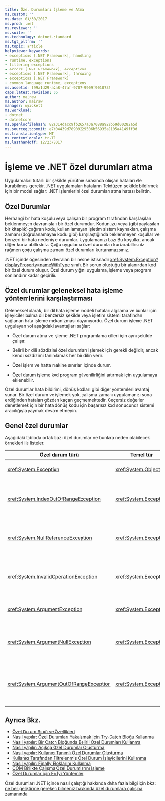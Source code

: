 ```yaml
---
title: Özel Durumları İşleme ve Atma
ms.custom: ''
ms.date: 03/30/2017
ms.prod: .net
ms.reviewer: ''
ms.suite: ''
ms.technology: dotnet-standard
ms.tgt_pltfrm: ''
ms.topic: article
helpviewer_keywords:
- exceptions [.NET Framework], handling
- runtime, exceptions
- filtering exceptions
- errors [.NET Framework], exceptions
- exceptions [.NET Framework], throwing
- exceptions [.NET Framework]
- common language runtime, exceptions
ms.assetid: f99a1d29-a2a8-47af-9707-9909f9010735
caps.latest.revision: 16
author: mairaw
ms.author: mairaw
manager: wpickett
ms.workload:
- dotnet
- dotnetcore
ms.openlocfilehash: 82e314dacc9fb2657a3a7088a928b59d00282a5d
ms.sourcegitcommit: e7f04439d78909229506b56935a1105a4149ff3d
ms.translationtype: MT
ms.contentlocale: tr-TR
ms.lasthandoff: 12/23/2017
---
```

# <a name="handling-and-throwing-exceptions-in-net"></a>İşleme ve .NET özel durumları atma

Uygulamaları tutarlı bir şekilde yürütme sırasında oluşan hataları ele kurabilmesi gerekir. .NET uygulamaları hataların Tekdüzen şekilde bildirmek için bir model sağlar: .NET işlemlerini özel durumları atma hatası belirtin.

## <a name="exceptions"></a>Özel Durumlar

Herhangi bir hata koşulu veya çalışan bir program tarafından karşılaşılan beklenmeyen davranışları bir özel durumdur. Kodunuzu veya (gibi paylaşılan bir kitaplık) çağıran kodu, kullanılamayan işletim sistem kaynakları, çalışma zamanı (doğrulanamayan kodu gibi) karşılaştığında beklenmeyen koşullar ve benzeri bir hata nedeniyle durumlar. Uygulamanızı bazı Bu koşullar, ancak diğer kurtarabilirsiniz. Çoğu uygulama özel durumları kurtarabilirsiniz rağmen çoğu çalışma zamanı özel durumları kurtaramazsınız.

.NET içinde öğesinden devralan bir nesne istisnadır <xref:System.Exception?displayProperty=nameWithType> sınıfı. Bir sorun oluştuğu bir alanından kod bir özel durum oluşur. Özel durum yığını uygulama, işleme veya program sonlandırır kadar geçirilir.

## <a name="exceptions-vs-traditional-error-handling-methods"></a>Özel durumlar geleneksel hata işleme yöntemlerini karşılaştırması

Geleneksel olarak, bir dil hata işleme modeli hataları algılama ve bunlar için işleyiciler bulma dil benzersiz şekilde veya işletim sistemi tarafından sağlanan hata işleme mekanizması dayanıyordu. Özel durum işleme .NET uygulayan yol aşağıdaki avantajları sağlar:

- Özel durum atma ve işleme .NET programlama dilleri için aynı şekilde çalışır.

- Belirli bir dili sözdizimi özel durumları işlemek için gerekli değildir, ancak kendi sözdizimi tanımlamak her bir dilin verir.

- Özel işlem ve hatta makine sınırları içinde durum.

- Özel durum işleme kod program güvenilirliğini artırmak için uygulamaya eklenebilir.

Özel durumlar hata bildirimi, dönüş kodları gibi diğer yöntemleri avantaj sunar. Bir özel durum ve işlemek yok, çalışma zamanı uygulamanızı sona erdiğinden hataları gözden kaçan geçmemektedir. Geçersiz değerler denetlemek için bir hata dönüş kodu için başarısız kod sonucunda sistemi aracılığıyla yaymak devam etmeyin. 

## <a name="common-exceptions"></a>Genel özel durumlar

Aşağıdaki tabloda ortak bazı özel durumlar ne bunlara neden olabilecek örnekleri ile listeler.

| Özel durum türü | Temel tür | Açıklama | Örnek |
| -------------- | --------- | ----------- | ------- |
| <xref:System.Exception> | <xref:System.Object> | Tüm özel durumlar için temel sınıf. | Hiçbiri (Bu özel durumun türetilmiş bir sınıf kullanın). |
| <xref:System.IndexOutOfRangeException> | <xref:System.Exception> | Çalışma zamanı tarafından yalnızca bir dizi yanlış sıralandığında oluşturulur. | Geçerli aralığın dışında bir dizi dizin oluşturma:`arr[arr.Length+1]` |
| <xref:System.NullReferenceException> | <xref:System.Exception> | Çalışma zamanı tarafından yalnızca null bir nesne başvurulduğunda oluşturulur. | `object o = null; o.ToString();` |
| <xref:System.InvalidOperationException> | <xref:System.Exception> | Geçersiz bir durumda olduğunda yöntemler tarafından oluşturulur. | Çağırma `Enumerator.GetNext()` bir öğe temel alınan koleksiyonundan kaldırdıktan sonra. |
| <xref:System.ArgumentException> | <xref:System.Exception> | Tüm bağımsız değişken özel durumlar için temel sınıf. | Hiçbiri (Bu özel durumun türetilmiş bir sınıf kullanın). |
| <xref:System.ArgumentNullException> | <xref:System.Exception> | Bir bağımsız değişken boş olmasına izin verme yöntemler tarafından oluşturulur. | `String s = null; "Calculate".IndexOf (s);` |
| <xref:System.ArgumentOutOfRangeException> | <xref:System.Exception> | Bağımsız değişkenler aralıktan doğrulayın yöntemler tarafından oluşturulur. | `String s = "string"; s.Substring(s.Length+1);` |

## <a name="see-also"></a>Ayrıca Bkz.

* [Özel Durum Sınıfı ve Özellikleri](exception-class-and-properties.md)
* [Nasıl yapılır: Özel Durumları Yakalamak için Try-Catch Bloğu Kullanma](how-to-use-the-try-catch-block-to-catch-exceptions.md)
* [Nasıl yapılır: Bir Catch Bloğunda Belirli Özel Durumları Kullanma](how-to-use-specific-exceptions-in-a-catch-block.md)
* [Nasıl yapılır: Açıkça Özel Durumlar Oluşturma](how-to-explicitly-throw-exceptions.md)
* [Nasıl yapılır: Kullanıcı Tanımlı Özel Durumlar Oluşturma](how-to-create-user-defined-exceptions.md)
* [Kullanıcı Tarafından Filtrelenmiş Özel Durum İşleyicilerini Kullanma](using-user-filtered-exception-handlers.md)
* [Nasıl yapılır: Finally Bloklarını Kullanma](how-to-use-finally-blocks.md)
* [COM Birlikte Çalışma Özel Durumlarını İşleme](handling-com-interop-exceptions.md)
* [Özel Durumlar için En İyi Yöntemler](best-practices-for-exceptions.md)

Özel durumları .NET içinde nasıl çalıştığı hakkında daha fazla bilgi için bkz: [ne her geliştirme gereken bilmeniz hakkında özel durumlara çalışma zamanında](https://github.com/dotnet/coreclr/blob/master/Documentation/botr/exceptions.md).
